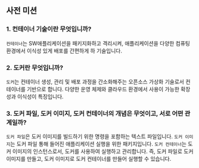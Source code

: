 ## 사전 미션

### 1. 컨테이너 기술이란 무엇입니까?

`컨테이너`는 SW애플리케이션을 패키지화하고 격리시켜,
애플리케이션을 다양한 컴퓨팅 환경에서 이식성 있게 배포를 간편하게 하 기술입니다.

### 2. 도커란 무엇입니까?

`도커`는 컨테이너 생성, 관리 및 배포 과정을 간소화해주는 오픈소스 가상화 기술로서 컨테이너를 기반으로 합니다.
다양한 운영 체제와 클라우드 환경에서 사용이 가능한 확장성과 이식성이 특징입니다.

### 3. 도커 파일, 도커 이미지, 도커 컨테이너의 개념은 무엇이고, 서로 어떤 관계일까?

`도커 파일`은 도커 이미지를 빌드하기 위한 명령을 포함하는 텍스트 파일입니다.
`도커 이미지`는 도커 파일 통해 들어진 애플리케이션 실행을 위한 패키지입니다.
`도커 컨테이너`는 도커 이미지의 인스턴스로서, 도커를 사용하여 실행하고 관리합니다.
즉, 도커 파일로 도커 이미지를 만들고, 도커 이미지로 도커 컨테이너를 만들어 실행할 수 있습니다.
